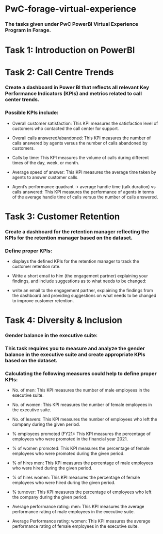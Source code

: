 # PwC-forage-virtual-experience

### The tasks given under PwC PowerBI Virtual Experience Program in Forage.

# Task 1: Introduction on PowerBI

# Task 2: Call Centre Trends

 ### Create a dashboard in Power BI that reflects all relevant Key Performance Indicators (KPIs) and metrics related to call center trends.
 ### Possible KPIs include:

   * Overall customer satisfaction: This KPI measures the satisfaction level of customers who contacted the call center for support.
     
   * Overall calls answered/abandoned: This KPI measures the number of calls answered by agents versus the number of calls abandoned by customers.
     
   * Calls by time: This KPI measures the volume of calls during different times of the day, week, or month.
     
   * Average speed of answer: This KPI measures the average time taken by agents to answer customer calls.
     
   * Agent’s performance quadrant -> average handle time (talk duration) vs calls answered: This KPI measures the performance of agents in terms of the average 
     handle time of calls versus the number of calls answered.


# Task 3: Customer Retention

 ### Create a dashboard for the retention manager reflecting the KPIs for the retention manager based on the dataset.
 ### Define proper KPIs:


   * displays the defined KPIs for the retention manager to track the customer retention rate.
     
   * Write a short email to him (the engagement partner) explaining your findings, and include suggestions as to what needs to be changed:

   * write an email to the engagement partner, explaining the findings from the dashboard and providing suggestions on what needs to be changed to improve customer 
     retention.


# Task 4: Diversity & Inclusion

 ### Gender balance in the executive suite:

 ### This task requires you to measure and analyze the gender balance in the executive suite and create appropriate KPIs based on the dataset.
 ### Calculating the following measures could help to define proper KPIs:

   * No. of men: This KPI measures the number of male employees in the executive suite.

   * No. of women: This KPI measures the number of female employees in the executive suite.

   * No. of leavers: This KPI measures the number of employees who left the company during the given period.

   * % employees promoted (FY21): This KPI measures the percentage of employees who were promoted in the financial year 2021.

   * % of women promoted: This KPI measures the percentage of female employees who were promoted during the given period.

   * % of hires men: This KPI measures the percentage of male employees who were hired during the given period.

   * % of hires women: This KPI measures the percentage of female employees who were hired during the given period.

   * % turnover: This KPI measures the percentage of employees who left the company during the given period.

   * Average performance rating: men: This KPI measures the average performance rating of male employees in the executive suite.

   * Average Performance rating: women: This KPI measures the average performance rating of female employees in the executive suite.
